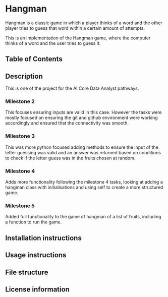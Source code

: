 # Hangman
Hangman is a classic game in which a player thinks of a word and the other player tries to guess that word within a certain amount of attempts.

This is an implementation of the Hangman game, where the computer thinks of a word and the user tries to guess it.

## Table of Contents

## Description
This is one of the project for the AI Core Data Analyst pathways.

### Milestone 2
This focuses ensuring inputs are valid in this case. However the tasks were mostly focused on ensuring the git and github environment were working accordingly and ensured that the connectivity was smooth.

### Milestone 3
This was more python focused adding methods to ensure the input of the letter guessing was valid and an answer was returned based on conditions to check if the letter guess was in the fruits chosen at random.

### Milestone 4
Adds more functionality following the milestone 4 tasks, looking at adding a hangman class with initialisations and using self to create a more structured game.

### Milestone 5
Added full functionality to the game of hangman of a list of fruits, including a function to run the game.

## Installation instructions

## Usage instructions

## File structure

## License information
